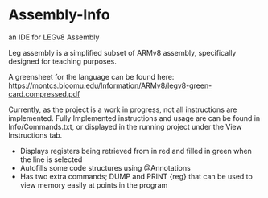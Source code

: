 # Assembly-Info
an IDE for LEGv8 Assembly

Leg assembly is a simplified subset of ARMv8 assembly, specifically designed for teaching purposes. 

A greensheet for the language can be found here: https://montcs.bloomu.edu/Information/ARMv8/legv8-green-card.compressed.pdf

Currently, as the project is a work in progress, not all instructions are implemented. Fully Implemented instructions and usage are can be found in Info/Commands.txt, or displayed in the running project under the View Instructions tab.

- Displays registers being retrieved from in red and filled in green when the line is selected
- Autofills some code structures using @Annotations
- Has two extra commands; DUMP and PRINT {reg} that can be used to view memory easily at points in the program
